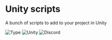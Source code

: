 # Unity scripts

A bunch of scripts to add to your project in Unity

<p align="left">
  <img alt="Type" src="https://img.shields.io/badge/project%20type-scripts-red?style=for-the-badge" />
  <img alt="Unity" src="https://img.shields.io/badge/made%20for-unity-57b9d3?style=for-the-badge&logo=unity" />
  <img alt="Discord" src="https://img.shields.io/discord/938558244924829756?style=for-the-badge&logo=discord&logoColor=%23ffffff&label=%20&labelColor=%23697EC4&color=%237289DA&link=https%3A%2F%2Fnoxgamingqc.ca%2Fdiscord">
</p>
